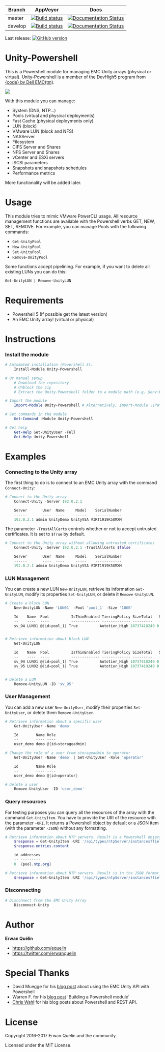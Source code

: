| Branch | AppVeyor | Docs |
| ------ | -------- | ---- |
| master | [![Build status](https://ci.appveyor.com/api/projects/status/y6w9s01j9ddqnsbi/branch/master?svg=true)](https://ci.appveyor.com/project/equelin/unity-powershell) | [![Documentation Status](https://readthedocs.org/projects/unity-powershell/badge/?version=latest)](http://unity-powershell.readthedocs.io/en/latest/?badge=latest) |
| develop | [![Build status](https://ci.appveyor.com/api/projects/status/y6w9s01j9ddqnsbi/branch/develop?svg=true)](https://ci.appveyor.com/project/equelin/unity-powershell) | [![Documentation Status](https://readthedocs.org/projects/unity-powershell/badge/?version=develop)](http://unity-powershell.readthedocs.io/en/develop/?badge=latest) |

Last release: [![GitHub version](https://badge.fury.io/gh/equelin%2FUnity-Powershell.svg)](https://github.com/equelin/Unity-Powershell/releases/latest)

# Unity-Powershell

This is a Powershell module for managing EMC Unity arrays (physical or virtual).
Unity-Powershell is a member of the DevHigh5 program from [{code} by Dell EMC(tm)](https://github.com/codedellemc/codedellemc.github.io/wiki/DevHigh5-Program-Overview-and-FAQ).

![](./Medias/Unity-Powershell-Demo-01.gif)

With this module you can manage:

- System (DNS, NTP...)
- Pools (virtual and physical deployments)
- Fast Cache (physical deployments only)
- LUN (block)
- VMware LUN (block and NFS)
- NASServer
- Filesystem
- CIFS Server and Shares
- NFS Server and Shares
- vCenter and ESXi servers
- iSCSI parameters
- Snapshots and snapshots schedules
- Performance metrics

More functionality will be added later.

# Usage

This module tries to mimic VMware PowerCLI usage. All resource management functions are available with the Powershell verbs GET, NEW, SET, REMOVE. 
For example, you can manage Pools with the following commands:

- `Get-UnityPool`
- `New-UnityPool`
- `Set-UnityPool`
- `Remove-UnityPool`

Some functions accept pipelining. For example, if you want to delete all existing LUNs you can do this:

```powershell
Get-UnityLUN | Remove-UnityLUN
```

# Requirements

- Powershell 5 (If possible get the latest version)
- An EMC Unity array! (virtual or physical)

# Instructions

### Install the module

```powershell
# Automated installation (Powershell 5):
    Install-Module Unity-Powershell

# Or manual setup
    # Download the repository
    # Unblock the zip
    # Extract the Unity-Powershell folder to a module path (e.g. $env:USERPROFILE\Documents\WindowsPowerShell\Modules\)

# Import the module
    Import-Module Unity-Powershell # Alternatively, Import-Module \\Path\To\Unity-Powershell

# Get commands in the module
    Get-Command -Module Unity-Powershell

# Get help
    Get-Help Get-UnityUser -Full
    Get-Help Unity-Powershell
```

# Examples

### Connecting to the Unity array

The first thing to do is to connect to an EMC Unity array with the command `Connect-Unity`:

```powershell
# Connect to the Unity array
    Connect-Unity -Server 192.0.2.1

    Server       User  Name     Model    SerialNumber
    ------       ----  ----     -----    ------------
    192.0.2.1 admin UnityDemo UnityVSA VIRT1919K58MXM
```

The parameter `-TrustAllCerts` controls whether or not to accept untrusted certificates. It is set to `$True` by default.

```powershell
# Connect to the Unity array without allowing untrusted certificates
    Connect-Unity -Server 192.0.2.1 -TrustAllCerts $false

    Server       User  Name     Model    SerialNumber
    ------       ----  ----     -----    ------------
    192.0.2.1 admin UnityDemo UnityVSA VIRT1919K58MXM
```

### LUN Management

You can create a new LUN `New-UnityLUN`, retrieve its information `Get-UnityLUN`, modify its properties `Set-UnityLUN`, or delete it `Remove-UnityLUN`.

```powershell
# Create a block LUN
    New-UnityLUN -Name 'LUN01' -Pool 'pool_1' -Size '10GB'

    Id    Name  Pool          IsThinEnabled TieringPolicy SizeTotal   SizeAllocated Type
    --    ----  ----          ------------- ------------- ---------   ------------- ----
    sv_94 LUN01 @{id=pool_1} True          Autotier_High 10737418240 0             Standalone


# Retrieve information about block LUN
    Get-UnityLUN

    Id    Name  Pool          IsThinEnabled TieringPolicy SizeTotal   SizeAllocated Type
    --    ----  ----          ------------- ------------- ---------   ------------- ----
    sv_94 LUN01 @{id=pool_1} True          Autotier_High 10737418240 0             Standalone
    sv_95 LUN02 @{id=pool_1} True          Autotier_High 10737418240 0             Standalone


# Delete a LUN
    Remove-UnityLUN -ID 'sv_95'
```

### User Management

You can add a new user `New-UnityUser`, modify their properties `Set-UnityUser`, or delete them `Remove-UnityUser`.

```powershell
# Retrieve information about a specific user
    Get-UnityUser -Name 'demo'

    Id        Name Role
    --        ---- ----
    user_demo demo @{id=storageadmin}

# Change the role of a user from storageadmin to operator
    Get-UnityUser -Name 'demo' | Set-UnityUser -Role 'operator'

    Id        Name Role
    --        ---- ----
    user_demo demo @{id=operator}  

# Delete a user
    Remove-UnityUser -ID 'user_demo'
```

### Query resources

For testing purposes you can query all the resources of the array with the command `Get-UnityItem`. You have to provide the URI of the resource with the parameter `-URI`. It returns a Powershell object by default or a JSON item (with the parameter `-JSON`) without any formatting.

```powershell
# Retrieve information about NTP servers. Result is a Powershell object
    $response = Get-UnityItem -URI '/api/types/ntpServer/instances?fields=id,addresses'
    $response.entries.content

    id addresses
    -- ---------
    0  {pool.ntp.org}

# Retrieve information about NTP servers. Result is in the JSON format
    $response = Get-UnityItem -URI '/api/types/ntpServer/instances?fields=id,addresses' -JSON
```

### Disconnecting

```powershell
# Disconnect from the EMC Unity Array
    Disconnect-Unity
```

# Author

**Erwan Quélin**

- <https://github.com/equelin>
- <https://twitter.com/erwanquelin>

# Special Thanks

- David Muegge for his [blog post](http://muegge.com/blog/emc-unity-rest-api-powershell/) about using the EMC Unity API with Powershell
- Warren F. for his [blog post](http://ramblingcookiemonster.github.io/Building-A-PowerShell-Module/) 'Building a Powershell module'
- [Chris Wahl](http://wahlnetwork.com) for his blog posts about Powershell and REST API.

# License

Copyright 2016-2017 Erwan Quelin and the community.

Licensed under the MIT License.
